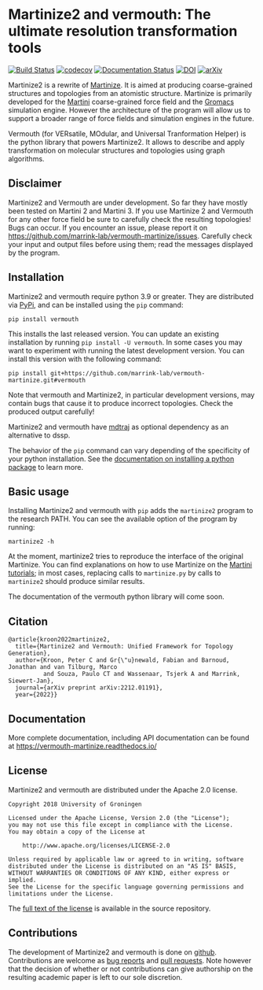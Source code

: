 # Martinize2 and vermouth: The ultimate resolution transformation tools

[![Build Status](https://github.com/marrink-lab/vermouth-martinize/actions/workflows/run_tests.yml/badge.svg)](https://github.com/marrink-lab/vermouth-martinize/actions)
[![codecov](https://codecov.io/gh/marrink-lab/vermouth-martinize/branch/master/graph/badge.svg)](https://codecov.io/gh/marrink-lab/vermouth-martinize)
[![Documentation Status](https://readthedocs.org/projects/vermouth-martinize/badge/?version=latest)](https://vermouth-martinize.readthedocs.io/en/latest/?badge=latest)
[![DOI](https://zenodo.org/badge/DOI/10.5281/zenodo.7361701.svg)](https://doi.org/10.5281/zenodo.7361701)
[![arXiv](https://img.shields.io/badge/arXiv-2105.05890-b31b1b.svg)](http://arxiv.org/abs/2212.01191)

Martinize2 is a rewrite of [Martinize]. It is aimed at producing
coarse-grained structures and topologies from an atomistic structure. Martinize
is primarily developed for the [Martini] coarse-grained force field and the
[Gromacs] simulation engine. However the architecture of the program will
allow us to support a broader range of force fields and simulation engines in
the future.

Vermouth (for VERsatile, MOdular,  and Universal Tranformation Helper) is the
python library that powers Martinize2. It allows to describe and apply
transformation on molecular structures and topologies using graph algorithms.

## Disclaimer

Martinize2 and Vermouth are under development. So far they have mostly been
tested on Martini 2 and Martini 3. If you use Martinize 2 and Vermouth for any
other force field be sure to carefully check the resulting topologies!  
Bugs can occur. If you encounter an issue, please report it on
<https://github.com/marrink-lab/vermouth-martinize/issues>. Carefully check your
 input and output files before using them; read the messages displayed by the
 program.

## Installation

Martinize2 and vermouth require python 3.9 or greater. They are distributed via [PyPi][pypi_vermouth], and can be
installed using the `pip` command:
    
    pip install vermouth

This installs the last released version. You can update an existing installation by running `pip install -U vermouth`.
In some cases you may want to experiment with running the latest development version. You can install this version with
the following command: 

    pip install git+https://github.com/marrink-lab/vermouth-martinize.git#vermouth

Note that vermouth and Martinize2, in particular development versions, may contain bugs that cause it to produce
incorrect topologies. Check the produced output carefully!

Martinize2 and vermouth have [mdtraj][mdtraj] as optional dependency as an 
alternative to dssp.

The behavior of the `pip` command can vary depending of the specificity of your
python installation. See the [documentation on installing a python
package][pipdoc] to learn more.

## Basic usage

Installing Martinize2 and vermouth with `pip` adds the `martinize2` program to
the research PATH. You can see the available option of the program by running:

    martinize2 -h

At the moment, martinize2 tries to reproduce the interface of the original
Martinize. You can find explanations on how to use Martinize on the [Martini
tutorials]; in most cases, replacing calls to `martinize.py` by calls to
`martinize2` should produce similar results.

The documentation of the vermouth python library will come soon.

## Citation
```
@article{kroon2022martinize2,
  title={Martinize2 and Vermouth: Unified Framework for Topology Generation},
  author={Kroon, Peter C and Gr{\"u}newald, Fabian and Barnoud, Jonathan and van Tilburg, Marco 
          and Souza, Paulo CT and Wassenaar, Tsjerk A and Marrink, Siewert-Jan},
  journal={arXiv preprint arXiv:2212.01191},
  year={2022}}
```

## Documentation

More complete documentation, including API documentation can be found at
https://vermouth-martinize.readthedocs.io/

## License

Martinize2 and vermouth are distributed under the Apache 2.0 license.

    Copyright 2018 University of Groningen

	Licensed under the Apache License, Version 2.0 (the "License");
	you may not use this file except in compliance with the License.
	You may obtain a copy of the License at

		http://www.apache.org/licenses/LICENSE-2.0

	Unless required by applicable law or agreed to in writing, software
	distributed under the License is distributed on an "AS IS" BASIS,
	WITHOUT WARRANTIES OR CONDITIONS OF ANY KIND, either express or implied.
	See the License for the specific language governing permissions and
	limitations under the License.

The [full text of the license][license] is available in the source repository.

## Contributions

The development of Martinize2 and vermouth is done on [github]. Contributions
are welcome as [bug reports] and [pull requests]. Note however that the
decision of whether or not contributions can give authorship on the resulting
academic paper is left to our sole discretion.

[Martinize]: https://github.com/Tsjerk/Martinize
[Martini]: http://cgmartini.nl
[Martini tutorials]: http://cgmartini.nl/index.php/tutorials-general-introduction-gmx5
[Gromacs]: http://www.gromacs.org
[pypi_vermouth]: https://pypi.org/project/vermouth/
[mdtraj]: https://www.mdtraj.org/
[pipdoc]: https://packaging.python.org/tutorials/installing-packages/#installing-packages
[license]: https://github.com/marrink-lab/vermouth-martinize/blob/master/LICENSE
[github]: https://github.com/marrink-lab/vermouth-martinize
[bug reports]: https://github.com/marrink-lab/vermouth-martinize/issues
[pull requests]: https://github.com/marrink-lab/vermouth-martinize/pulls
